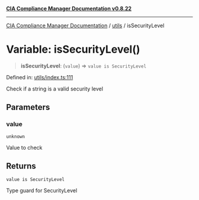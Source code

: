 [**CIA Compliance Manager Documentation v0.8.22**](../../README.md)

***

[CIA Compliance Manager Documentation](../../modules.md) / [utils](../README.md) / isSecurityLevel

# Variable: isSecurityLevel()

> **isSecurityLevel**: (`value`) => `value is SecurityLevel`

Defined in: [utils/index.ts:111](https://github.com/Hack23/cia-compliance-manager/blob/5eebba14bef5523072dd8c486c1cd0c7c18766fc/src/utils/index.ts#L111)

Check if a string is a valid security level

## Parameters

### value

`unknown`

Value to check

## Returns

`value is SecurityLevel`

Type guard for SecurityLevel
